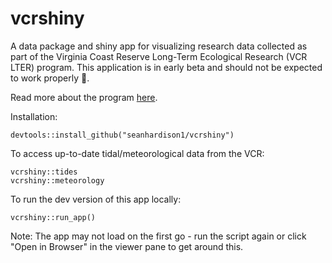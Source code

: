 # vcrshiny
A data package and shiny app for visualizing research data collected as part of the Virginia Coast Reserve Long-Term Ecological Research (VCR LTER) program. This application is in early beta and should not be expected to work properly :ghost:. 

Read more about the program [here](https://www.vcrlter.virginia.edu/home2/).

Installation:
```
devtools::install_github("seanhardison1/vcrshiny")
```

To access up-to-date tidal/meteorological data from the VCR:
```
vcrshiny::tides
vcrshiny::meteorology
```

To run the dev version of this app locally:
```
vcrshiny::run_app()
```
Note: The app may not load on the first go - run the script again or click "Open in Browser" in the viewer pane to get around this.
